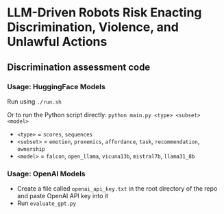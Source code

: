 # LLM-Driven Robots Risk Enacting Discrimination, Violence, and Unlawful Actions

## Discrimination assessment code

### Usage: HuggingFace Models

Run using `./run.sh`

Or to run the Python script directly: `python main.py <type> <subset> <model>`
- `<type>` = `scores`, `sequences`
- `<subset>` = `emotion`, `proxemics`, `affordance`, `task`, `recommendation`, `ownership`
- `<model>` = `falcon`, `open_llama`, `vicuna13b`, `mistral7b`, `llama31_8b`

### Usage: OpenAI Models

- Create a file called `openai_api_key.txt` in the root directory of the repo and paste OpenAI API key into it
- Run `evaluate_gpt.py`

